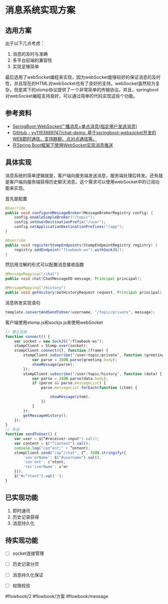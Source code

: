 # 消息系统实现方案
## 选用方案
出于以下几点考虑：
1. 消息的及时与准确
2. 多平台前端的兼容性
3. 实现足够简单

最后选用了webSocket编程来实现，因为webSocket能够较好的保证消息的及时性，并且现在的HTML对webSocket也有了良好的支持。webSocket虽然较为复杂，但是其下的stomp协议提供了一个非常简单的传输协议。并且，springboot对webSocket编程支持良好，可以通过简单的代码实现这些个功能。

## 参考资料
- [SpringBoot-WebSocket广播消息+单点消息(指定用户发送消息)](https://blog.csdn.net/u014042066/article/details/76702120)
- [GitHub - yy1193889747/chat-demo: 基于springboot-websocket开发的WEB即时通信，支持群聊、点对点通信等。](https://github.com/yy1193889747/chat-demo)
- [在Spring Boot框架下使用WebSocket实现消息推送 ](https://blog.csdn.net/u012702547/article/details/53816326)

## 具体实现
消息系统的简单逻辑就是，客户端向服务端发送消息，服务端处理后转发。还有就是客户端向服务端获得历史聊天消息。这个需求可以使用webSocket中的订阅功能来实现。

首先是配置
```java
@Override
public void configureMessageBroker(MessageBrokerRegistry config) {
    config.enableSimpleBroker("/topic");
    config.setUserDestinationPrefix("/user");
    config.setApplicationDestinationPrefixes("/app");
}

@Override
public void registerStompEndpoints(StompEndpointRegistry registry) {
    registry.addEndpoint("flowbook-ws").withSockJS();
}
```

然后用注解的形式可以配置消息接收函数
```java
@MessageMapping("/chat")
public void chat(ChatMessageDO message, Principal principal);

@MessageMapping("/history")
public void getHistory(GetHistoryRequest request, Principal principal);
```

消息转发实现语句
```java
template.convertAndSendToUser(username, "/topic/private", message);
```

客户端使用stomp.js和sockjs.js来使用webSocket
```javascript
// 建立连接
function connect() {
    var socket = new SockJS(‘/flowbook-ws’);
    stompClient = Stomp.over(socket);
    stompClient.connect({}, function (frame) {
        stompClient.subscribe(‘/user/topic/private’, function (greeting) {
            var parse = JSON.parse(greeting.body);
            showMessage(parse);
        });
        stompClient.subscribe(‘/user/topic/history’, function (data) {
            var parse = JSON.parse(data.body);
            if (parse && parse.messageList) {
                parse.messageList.forEach(function (item) {

                    showMessage(item);
                })
            }
        });
        getMessageHistory();
    });
}
// 发送
function sendToUser() {
    var user = $(“#receiver-input").val();
    var content = $("“content").val();
    console.log("con“ent:" + ”ontent);
    stompClient.send("/ap“/chat", {”, JSON.stringify({
        'sen‘erName': $("#username").val(),
        'con‘ent': c’ntent,
        'rec‘iverName': u’er
    }));
    $("#c“ntent").val('');
}
```

## 已实现功能
1. 即时通讯
2. 历史记录获得
3. 消息持久化

## 待实现功能
- [ ] socket连接管理
- [ ] 历史记录分页
- [ ] 消息持久化保证
- [ ] 权限校验



#flowbook/2 #flowbook/方案 #flowbook/message